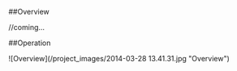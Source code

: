 ##Overview

//coming...


##Operation

![Overview](/project_images/2014-03-28 13.41.31.jpg "Overview")

